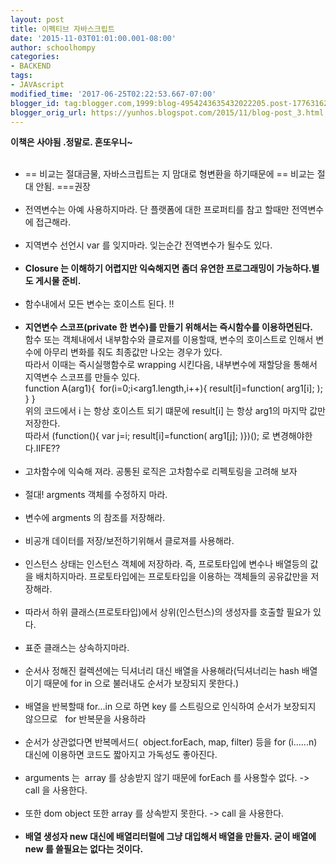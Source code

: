 ```yaml
---
layout: post
title: 이펙티브 자바스크립트
date: '2015-11-03T01:01:00.001-08:00'
author: schoolhompy
categories:
- BACKEND
tags:
- JAVAscript
modified_time: '2017-06-25T02:22:53.667-07:00'
blogger_id: tag:blogger.com,1999:blog-4954243635432022205.post-1776316216608191647
blogger_orig_url: https://yunhos.blogspot.com/2015/11/blog-post_3.html
---
```


<strong>이책은 사야됨 .정말로. 혼또우니~</strong><br/><ul><br/>	<li>== 비교는 절대금물, 자바스크립트는 지 맘대로 형변환을 하기때문에 == 비교는 절대 안됨. ===권장</li><br/>	<li>전역변수는 아예 사용하지마라. 단 플랫폼에 대한 프로퍼티를 참고 할때만 전역변수에 접근해라.</li><br/>	<li>지역변수 선언시 var 를 잊지마라. 잊는순간 전역변수가 될수도 있다.</li><br/>	<li><strong>Closure 는 이해하기 어렵지만 익숙해지면 좀더 유연한 프로그래밍이 가능하다.별도 게시물 준비.</strong></li><br/>	<li>함수내에서 모든 변수는 호이스트 된다. !!</li><br/>	<li><strong>지연변수 스코프(private 한 변수)를 만들기 위해서는 즉시함수를 이용하면된다.</strong><br/>함수 또는 객체내에서 내부함수와 클로져를 이용할때, 변수의 호이스트로 인해서 변수에 아무리 변화를 줘도 최종값만 나오는 경우가 있다.<br/>따라서 이때는 즉시실행함수로 wrapping 시킨다음, 내부변수에 재할당을 통해서 지역변수 스코프를 만들수 있다.<br/>function A(arg1){  for(i=0;i&lt;arg1.length,i++){ result[i]=function( arg1[i]; ); } }<br/>위의 코드에서 i 는 항상 호이스트 되기 떄문에 result[i] 는 항상 arg1의 마지막 값만 저장한다.<br/>따라서 (function(){ var j=i; result[i]=function( arg1[j]; )})(); 로 변경해야한다.IIFE??</li><br/>	<li>고차함수에 익숙해 져라. 공통된 로직은 고차함수로 리펙토링을 고려해 보자</li><br/>	<li>절대! argments 객체를 수정하지 마라.</li><br/>	<li>변수에 argments 의 참조를 저장해라.</li><br/>	<li>비공개 데이터를 저장/보전하기위해서 클로져를 사용해라.</li><br/>	<li>인스턴스 상태는 인스턴스 객체에 저장하라. 즉, 프로토타입에 변수나 배열등의 값을 배치하지마라. 프로토타입에는 프로토타입을 이용하는 객체들의 공유값만을 저장해라.</li><br/>	<li>따라서 하위 클래스(프로토타입)에서 상위(인스턴스)의 생성자를 호출할 필요가 있다.</li><br/>	<li>표준 클래스는 상속하지마라.</li><br/>	<li>순서사 정해진 컬렉션에는 딕셔너리 대신 배열을 사용해라(딕셔너리는 hash 배열이기 때문에 for in 으로 불러내도 순서가 보장되지 못한다.)</li><br/>	<li>배열을 반복할때 for...in 으로 하면 key 를 스트링으로 인식하여 순서가 보장되지 않으므로   for 반복문을 사용하라</li><br/>	<li>순서가 상관없다면 반복메서드(  object.forEach, map, filter) 등을 for (i......n) 대신에 이용하면 코드도 짧아지고 가독성도 좋아진다.</li><br/>	<li>arguments 는  array 를 상송받지 않기 때문에 forEach 를 사용할수 없다. -&gt; call 을 사용한다.</li><br/>	<li>또한 dom object 또한 array 를 상속받지 못한다. -&gt; call 을 사용한다.</li><br/>	<li><strong>배열 생성자 new 대신에 배열리터럴에 그냥 대입해서 배열을 만들자. 굳이 배열에 new 를 쓸필요는 없다는 것이다.</strong></li><br/></ul>